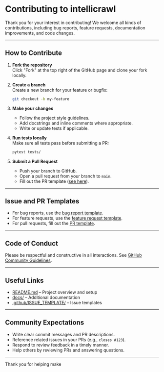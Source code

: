 # Contributing to intellicrawl

Thank you for your interest in contributing! We welcome all kinds of contributions, including bug reports, feature requests, documentation improvements, and code changes.

---

## How to Contribute

1. **Fork the repository**  
   Click "Fork" at the top right of the GitHub page and clone your fork locally.

2. **Create a branch**  
   Create a new branch for your feature or bugfix:
   ```sh
   git checkout -b my-feature
   ```

3. **Make your changes**  
   - Follow the project style guidelines.
   - Add docstrings and inline comments where appropriate.
   - Write or update tests if applicable.

4. **Run tests locally**  
   Make sure all tests pass before submitting a PR:
   ```sh
   pytest tests/
   ```

5. **Submit a Pull Request**  
   - Push your branch to GitHub.
   - Open a pull request from your branch to `main`.
   - Fill out the PR template ([see here](.github/PULL_REQUEST_TEMPLATE.md)).

---

## Issue and PR Templates

- For bug reports, use the [bug report template](.github/ISSUE_TEMPLATE/bug_report.md).
- For feature requests, use the [feature request template](.github/ISSUE_TEMPLATE/feature_request.md).
- For pull requests, fill out the [PR template](.github/PULL_REQUEST_TEMPLATE.md).

---

## Code of Conduct

Please be respectful and constructive in all interactions. See [GitHub Community Guidelines](https://docs.github.com/en/site-policy/github-terms/github-community-guidelines).

---

## Useful Links

- [README.md](README.md) – Project overview and setup
- [docs/](docs/) – Additional documentation
- [.github/ISSUE_TEMPLATE/](.github/ISSUE_TEMPLATE/) – Issue templates

---

## Community Expectations

- Write clear commit messages and PR descriptions.
- Reference related issues in your PRs (e.g., `closes #123`).
- Respond to review feedback in a timely manner.
- Help others by reviewing PRs and answering questions.

---

Thank you for helping make